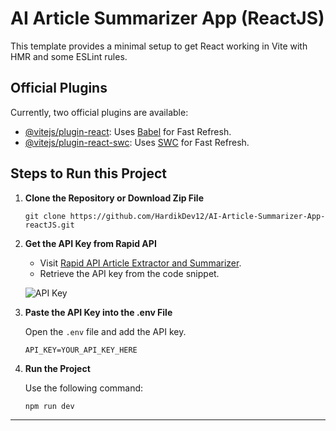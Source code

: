 # AI Article Summarizer App (ReactJS)

This template provides a minimal setup to get React working in Vite with HMR and some ESLint rules.

## Official Plugins

Currently, two official plugins are available:

- [@vitejs/plugin-react](https://github.com/vitejs/vite-plugin-react/blob/main/packages/plugin-react/README.md): Uses [Babel](https://babeljs.io/) for Fast Refresh.
- [@vitejs/plugin-react-swc](https://github.com/vitejs/vite-plugin-react-swc): Uses [SWC](https://swc.rs/) for Fast Refresh.

## Steps to Run this Project

1. **Clone the Repository or Download Zip File**

   ```
   git clone https://github.com/HardikDev12/AI-Article-Summarizer-App-reactJS.git
   ```

2. **Get the API Key from Rapid API**

   - Visit [Rapid API Article Extractor and Summarizer](https://rapidapi.com/restyler/api/article-extractor-and-summarizer?utm_source=youtube.com%2FJavaScriptMastery&utm_medium=referral&utm_campaign=DevRel).
   - Retrieve the API key from the code snippet.

   ![API Key](https://github.com/HardikDev12/AI-Article-Summarizer-App-reactJS/assets/60005599/4ff16e8c-2589-4adf-a7f7-d2e1404bd4d7)

3. **Paste the API Key into the .env File**

   Open the `.env` file and add the API key.

   ```
   API_KEY=YOUR_API_KEY_HERE
   ```
   

4. **Run the Project**

   Use the following command:

   ```
   npm run dev
   ```

---



